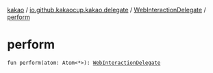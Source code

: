 [kakao](../../index.md) / [io.github.kakaocup.kakao.delegate](../index.md) / [WebInteractionDelegate](index.md) / [perform](./perform.md)

# perform

`fun perform(atom: Atom<*>): `[`WebInteractionDelegate`](index.md)